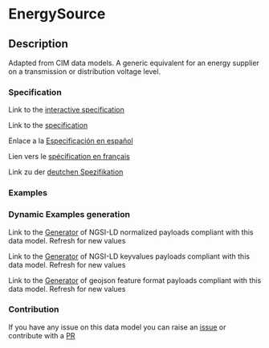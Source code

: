 # EnergySource

## Description 

Adapted from CIM data models. A generic equivalent for an energy supplier on a transmission or distribution voltage level.
### Specification

Link to the [interactive specification](https://swagger.lab.fiware.org/?url=https://smart-data-models.github.io/dataModel.EnergyCIM/EnergySource/swagger.yaml)

Link to the [specification](https://smart-data-models.github.io/dataModel.EnergyCIM/EnergySource/doc/spec.md)

Enlace a la [Especificación en español](https://smart-data-models.github.io/dataModel.EnergyCIM/EnergySource/doc/spec_ES.md)

Lien vers le [spécification en français](https://smart-data-models.github.io/dataModel.EnergyCIM/EnergySource/doc/spec_FR.md)

Link zu der [deutchen Spezifikation](https://smart-data-models.github.io/dataModel.EnergyCIM/EnergySource/doc/spec_DE.md)
### Examples
### Dynamic Examples generation

Link to the [Generator](https://smartdatamodels.org/extra/ngsi-ld_generator_v0.92.php?schemaUrl=https://raw.githubusercontent.com/smart-data-models/dataModel.EnergyCIM/master/EnergySource/schema.json&email=info@smartdatamodels.org) of NGSI-LD normalized payloads compliant with this data model. Refresh for new values

Link to the [Generator](https://smartdatamodels.org/extra/ngsi-ld_generator_keyvalues_v0.92.php?schemaUrl=https://raw.githubusercontent.com/smart-data-models/dataModel.EnergyCIM/master/EnergySource/schema.json&email=info@smartdatamodels.org) of NGSI-LD keyvalues payloads compliant with this data model. Refresh for new values

Link to the [Generator](https://smartdatamodels.org/extra/geojson_features_generator_v1.0.php?schemaUrl=https://raw.githubusercontent.com/smart-data-models/dataModel.EnergyCIM/master/EnergySource/schema.json&email=info@smartdatamodels.org) of geojson feature format payloads compliant with this data model. Refresh for new values
### Contribution

 If you have any issue on this data model you can raise an [issue](https://github.com/smart-data-models/dataModel.EnergyCIM/issues)  or contribute with a [PR](https://github.com/smart-data-models/dataModel.EnergyCIM/pulls)